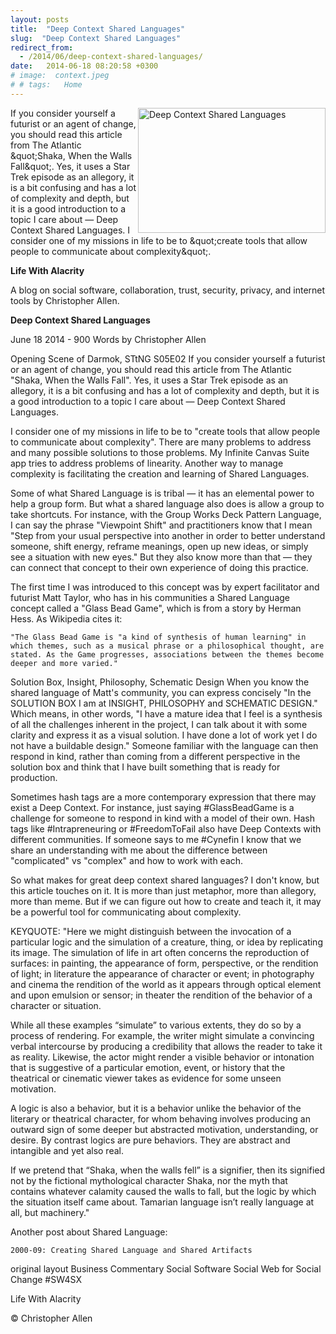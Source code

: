 ```yaml
---
layout: posts
title:  "Deep Context Shared Languages"
slug:  "Deep Context Shared Languages"
redirect_from:
  - /2014/06/deep-context-shared-languages/
date:   2014-06-18 08:20:58 +0300
# image:  context.jpeg
# # tags:   Home
---
```



<img width="300" height="200" align="right" src="{{ site.url }}{{ site.baseurl }}/assets/images/context.jpeg" alt="Deep Context Shared Languages"/> 

    
If you consider yourself a futurist or an agent of change, you should read this article from The Atlantic &amp;quot;Shaka, When the Walls Fall&amp;quot;. Yes, it uses a Star Trek episode as an allegory, it is a bit confusing and has a lot of complexity and depth, but it is a good introduction to a topic I care about — Deep Context Shared Languages.
I consider one of my missions in life to be to &amp;quot;create tools that allow people to communicate about complexity&amp;quot;.



**Life With Alacrity**

A blog on social software, collaboration, trust, security, privacy, and internet tools by Christopher Allen.

**Deep Context Shared Languages**

June 18 2014 - 900 Words
by Christopher Allen

Opening Scene of Darmok, STtNG S05E02
If you consider yourself a futurist or an agent of change, you should read this article from The Atlantic "Shaka, When the Walls Fall". Yes, it uses a Star Trek episode as an allegory, it is a bit confusing and has a lot of complexity and depth, but it is a good introduction to a topic I care about — Deep Context Shared Languages.

I consider one of my missions in life to be to "create tools that allow people to communicate about complexity". There are many problems to address and many possible solutions to those problems. My Infinite Canvas Suite app tries to address problems of linearity. Another way to manage complexity is facilitating the creation and learning of Shared Languages.

Some of what Shared Language is is tribal — it has an elemental power to help a group form. But what a shared language also does is allow a group to take shortcuts. For instance, with the Group Works Deck Pattern Language, I can say the phrase "Viewpoint Shift" and practitioners know that I mean "Step from your usual perspective into another in order to better understand someone, shift energy, reframe meanings, open up new ideas, or simply see a situation with new eyes." But they also know more than that — they can connect that concept to their own experience of doing this practice.

The first time I was introduced to this concept was by expert facilitator and futurist Matt Taylor, who has in his communities a Shared Language concept called a "Glass Bead Game", which is from a story by Herman Hess. As Wikipedia cites it:

    "The Glass Bead Game is "a kind of synthesis of human learning" in which themes, such as a musical phrase or a philosophical thought, are stated. As the Game progresses, associations between the themes become deeper and more varied."

Solution Box, Insight, Philosophy, Schematic Design
When you know the shared language of Matt's community, you can express concisely "In the SOLUTION BOX I am at INSIGHT, PHILOSOPHY and SCHEMATIC DESIGN." Which means, in other words, "I have a mature idea that I feel is a synthesis of all the challenges inherent in the project, I can talk about it with some clarity and express it as a visual solution. I have done a lot of work yet I do not have a buildable design." Someone familiar with the language can then respond in kind, rather than coming from a different perspective in the solution box and think that I have built something that is ready for production.

Sometimes hash tags are a more contemporary expression that there may exist a Deep Context. For instance, just saying #‎GlassBeadGame is a challenge for someone to respond in kind with a model of their own. Hash tags like #‎Intrapreneuring or #‎FreedomToFail also have Deep Contexts with different communities. If someone says to me #‎Cynefin I know that we share an understanding with me about the difference between "complicated" vs "complex" and how to work with each.

So what makes for great deep context shared languages? I don't know, but this article touches on it. It is more than just metaphor, more than allegory, more than meme. But if we can figure out how to create and teach it, it may be a powerful tool for communicating about complexity.

KEYQUOTE: "Here we might distinguish between the invocation of a particular logic and the simulation of a creature, thing, or idea by replicating its image. The simulation of life in art often concerns the reproduction of surfaces: in painting, the appearance of form, perspective, or the rendition of light; in literature the appearance of character or event; in photography and cinema the rendition of the world as it appears through optical element and upon emulsion or sensor; in theater the rendition of the behavior of a character or situation.

While all these examples “simulate” to various extents, they do so by a process of rendering. For example, the writer might simulate a convincing verbal intercourse by producing a credibility that allows the reader to take it as reality. Likewise, the actor might render a visible behavior or intonation that is suggestive of a particular emotion, event, or history that the theatrical or cinematic viewer takes as evidence for some unseen motivation.

A logic is also a behavior, but it is a behavior unlike the behavior of the literary or theatrical character, for whom behaving involves producing an outward sign of some deeper but abstracted motivation, understanding, or desire. By contrast logics are pure behaviors. They are abstract and intangible and yet also real.

If we pretend that “Shaka, when the walls fell” is a signifier, then its signified not by the fictional mythological character Shaka, nor the myth that contains whatever calamity caused the walls to fall, but the logic by which the situation itself came about. Tamarian language isn’t really language at all, but machinery."

Another post about Shared Language:

    2000-09: Creating Shared Language and Shared Artifacts

original layout
Business Commentary Social Software Social Web for Social Change #SW4SX

Life With Alacrity

© Christopher Allen
